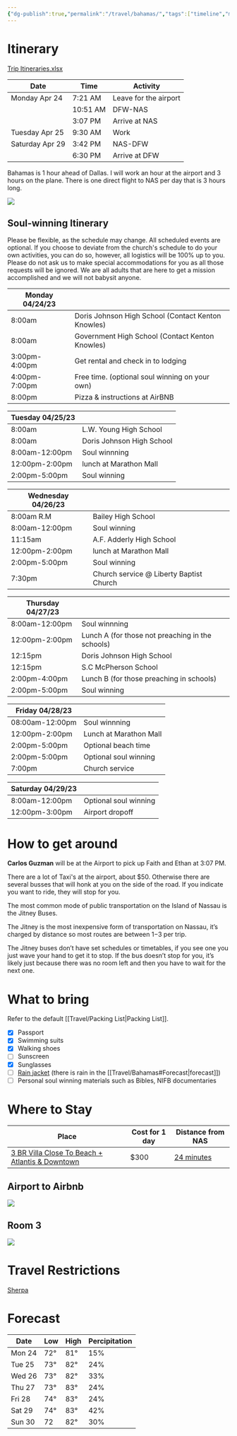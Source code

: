 ```yaml
---
{"dg-publish":true,"permalink":"/travel/bahamas/","tags":["timeline","missions"],"created":"Apr 16, 2023, 10:50 PM"}
---
```



# Itinerary
[Trip Itineraries.xlsx](https://mysite.aa.com/:x:/g/personal/242924_corpaa_aa_com/ES44AlMAsIVLmsqZlKGqKjQBNsYHpULQ4Pml1pnilgLieg?e=gyzqJE)

| Date            | Time     | Activity              |
|-----------------|----------|-----------------------|
| Monday Apr 24   | 7:21 AM  | Leave for the airport |
|                 | 10:51 AM | DFW-NAS               |
|                 | 3:07 PM  | Arrive at NAS         |
| Tuesday Apr 25  | 9:30 AM  | Work                  |
| Saturday Apr 29 | 3:42 PM  | NAS-DFW               |
|                 | 6:30 PM  | Arrive at DFW         |

Bahamas is 1 hour ahead of Dallas. I will work an hour at the airport and 3 hours on the plane. There is one direct flight to NAS per day that is 3 hours long.

![](https://i.imgur.com/BWCyNwD.png)

## Soul-winning Itinerary

Please be flexible, as the schedule may change. All scheduled events are optional. If you choose to deviate from the church's schedule to do your own activities, you can do so, however, all logistics will be 100% up to you. Please do not ask us to make special accommodations for you as all those requests will be ignored. We are all adults that are here to get a mission accomplished and we will not babysit anyone.

| Monday 04/24/23 |                                                    |
|-----------------|----------------------------------------------------|
| 8:00am          | Doris Johnson High School (Contact Kenton Knowles) |
| 8:00am          | Government High School (Contact Kenton Knowles)    |
| 3:00pm-4:00pm   | Get rental and check in to lodging                 |
| 4:00pm-7:00pm   | Free time. (optional soul winning on your own)     |
| 8:00pm          | Pizza & instructions at AirBNB                     |

| Tuesday 04/25/23 |                           |
|------------------|---------------------------|
| 8:00am           | L.W. Young High School    |
| 8:00am           | Doris Johnson High School |
| 8:00am-12:00pm   | Soul winnning             |
| 12:00pm-2:00pm   | lunch at Marathon Mall    |
| 2:00pm-5:00pm    | Soul winning              |

| Wednesday 04/26/23 |                                         |
|--------------------|-----------------------------------------|
| 8:00am R.M         | Bailey High School                      |
| 8:00am-12:00pm     | Soul winning                            |
| 11:15am            | A.F. Adderly High School                |
| 12:00pm-2:00pm     | lunch at Marathon Mall                  |
| 2:00pm-5:00pm      | Soul winning                            |
| 7:30pm             | Church service @ Liberty Baptist Church |

| Thursday 04/27/23 |                                                  |
|-------------------|--------------------------------------------------|
| 8:00am-12:00pm    | Soul winnning                                    |
| 12:00pm-2:00pm    | Lunch A (for those not preaching in the schools) |
| 12:15pm           | Doris Johnson High School                        |
| 12:15pm           | S.C McPherson School                             |
| 2:00pm-4:00pm     | Lunch B (for those preaching in schools)         |
| 2:00pm-5:00pm     | Soul winning                                     |

| Friday 04/28/23 |                        |
|-----------------|------------------------|
| 08:00am-12:00pm | Soul winnning          |
| 12:00pm-2:00pm  | Lunch at Marathon Mall |
| 2:00pm-5:00pm   | Optional beach time    |
| 2:00pm-5:00pm   | Optional soul winning  |
| 7:00pm          | Church service         |

| Saturday 04/29/23 |                       |
|-------------------|-----------------------|
| 8:00am-12:00pm    | Optional soul winning |
| 12:00pm-3:00pm    | Airport dropoff       |


# How to get around

**Carlos Guzman** will be at the Airport to pick up Faith and Ethan at 3:07 PM.

There are a lot of Taxi's at the airport, about $50. Otherwise there are several busses that will honk at you on the side of the road. If you indicate you want to ride, they will stop for you.

The most common mode of public transportation on the Island of Nassau is the Jitney Buses. 

The Jitney is the most inexpensive form of transportation on Nassau, it’s charged by distance so most routes are between $1-$3 per trip. 

The Jitney buses don’t have set schedules or timetables, if you see one you just wave your hand to get it to stop. If the bus doesn’t stop for you, it’s likely just because there was no room left and then you have to wait for the next one.

# What to bring

Refer to the default [[Travel/Packing List\|Packing List]].

- [x] Passport
- [x] Swimming suits
- [x] Walking shoes
- [ ] Sunscreen
- [x] Sunglasses
- [ ] [Rain jacket](https://ketlmtn.com/products/ketl-mtn-escapade-lightweight-active-jacket?variant=39583948898370) (there is rain in the [[Travel/Bahamas#Forecast\|forecast]])
- [ ] Personal soul winning materials such as Bibles, NIFB documentaries

# Where to Stay

| Place                                                                                   | Cost for 1 day                                                                                                       | Distance from NAS |
| --------------------------------------------------------------------------------------- | --------------------------------------------------------------------------------------------------------------------- | ----------------- |
| [3 BR Villa Close To Beach + Atlantis & Downtown](https://www.airbnb.com/rooms/15721361?source_impression_id=p3_1678119222_czi7UnT%2B7J421Cbu) | $300                                 | [24 minutes](https://www.google.com/maps/dir/25.0706832,-77.3109766/Lynden+Pindling+International+Airport,+Windsor+Field+Road,+Nassau,+The+Bahamas/@25.0601607,-77.4292081,13z/data=!3m1!4b1!4m9!4m8!1m0!1m5!1m1!1s0x892f63fc3dabbc03:0x350924fa73534238!2m2!1d-77.4655212!2d25.0439288!3e0)         |

## Airport to Airbnb

![](https://i.imgur.com/FD254m8.png)

## Room 3

![](https://lh3.googleusercontent.com/u/0/drive-viewer/AFGJ81p-fMrDKQcLMuV92qiXIAlwL7ECg-wFDPqFCN4ZXiyFDk_3qmf68Bli2YrpygE6DL01kr9HuzCgtxczW7QXaXlwDciJTA=w2542-h1255)

# Travel Restrictions

[Sherpa](https://apply.joinsherpa.com/travel-restrictions/BS-NP?departureDate=2023-04-22&returnDate=2023-04-29&tripType=roundTrip&transitType=noTransit&fullyVaccinated=false&language=en-US&affiliateId=americanairlines&originCountry=USA&nationality=USA&originRegion=US-TX&originAirport=DFW&destinationAirport=NAS)

# Forecast

| Date   | Low  | High | Percipitation |
|--------|------|------|---------------|
| Mon 24 | 72° | 81°  | 15%           |
| Tue 25 | 73° | 82°  | 24%           |
| Wed 26 | 73° | 82°  | 33%           |
| Thu 27 | 73° | 83°  | 24%           |
| Fri 28 | 74° | 83°  | 24%           |
| Sat 29 | 74° | 83°  | 42%           |
| Sun 30 | 72  | 82°  | 30%           |

